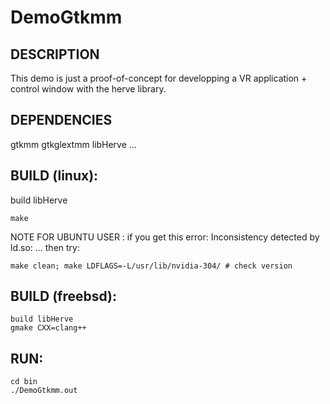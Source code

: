 # DemoGtkmm

## DESCRIPTION
This demo is just a proof-of-concept for developping a VR application + control window with the herve library.

## DEPENDENCIES
gtkmm
gtkglextmm
libHerve
...

## BUILD (linux):
build libHerve 
```
make
```

NOTE FOR UBUNTU USER : 
if you get this error: Inconsistency detected by ld.so: ...
then try: 
```
make clean; make LDFLAGS=-L/usr/lib/nvidia-304/ # check version
```

## BUILD (freebsd):  
```
build libHerve
gmake CXX=clang++
```

## RUN:
```
cd bin
./DemoGtkmm.out
```

